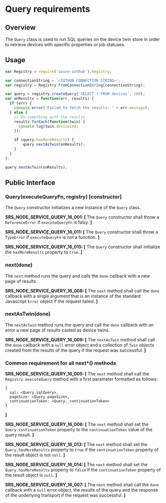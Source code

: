 # Query requirements

## Overview
The `Query` class is used to run SQL queries on the device twin store in order to retrieve devices with specific properties or job statuses.

## Usage
```js
var Registry = require('azure-iothub').Registry;

var connectionString = '<IOTHUB CONNECTION STRING>';
var registry = Registry.fromConnectionString(connectionString);

var query = registry.createQuery('SELECT * FROM devices', 100);
var onResults = function(err, results) {
  if (err) {
    console.error('Failed to fetch the results: ' + err.message);
  } else {
    // Do something with the results
    results.forEach(function(twin) {
      console.log(twin.deviceId);
    });

    if (query.hasMoreResults) {
        query.nextAsTwin(onResults);
    }
  }
};

query.nextAsTwin(onResults);
```

## Public Interface

### Query(executeQueryFn, registry) [constructor]
The `Query` constructor initializes a new instance of the `Query` class.

**SRS_NODE_SERVICE_QUERY_16_001: [** The `Query` constructor shall throw a `ReferenceError` if `executeQueryFn` is falsy. **]**

**SRS_NODE_SERVICE_QUERY_16_011: [** The `Query` constructor shall throw a `TypeError` if `executeQueryFn` is not a function. **]**

**SRS_NODE_SERVICE_QUERY_16_015: [** The `Query` constructor shall initialize the `hasMoreResults` property to `true`. **]**

### next(done)
The `next` method runs the query and calls the `done` callback with a new page of results.

**SRS_NODE_SERVICE_QUERY_16_008: [** The `next` method shall call the `done` callback with a single argument that is an instance of the standard Javascript `Error` object if the request failed. **]**

### nextAsTwin(done)
The `nextAsTwin` method runs the query and call the `done` callback with an error a new page of results casted as device twins.

**SRS_NODE_SERVICE_QUERY_16_009: [** The `nextAsTwin` method shall call the `done` callback with a `null` error object and a collection of `Twin` objects created from the results of the query if the request was successful. **]**

### Common requirement for all next*() methods
**SRS_NODE_SERVICE_QUERY_16_005: [** The `next` method shall call the `Registry.executeQuery` method with a first parameter formatted as follows:
```
{
  sql: <Query.sqlQuery>,
  pageSize: <Query.pageSize>,
  continuationToken: <Query._continuationToken>
}
```
**]**

**SRS_NODE_SERVICE_QUERY_16_006: [** The `next` method shall set the `Query.continuationToken` property to the `continuationToken` value of the query result. **]**

**SRS_NODE_SERVICE_QUERY_16_013: [** The `next` method shall set the `Query.hasMoreResults` property to `true` if the `continuationToken` property of the result object is not `null`. **]**

**SRS_NODE_SERVICE_QUERY_16_014: [** The `next` method shall set the `Query.hasMoreResults` property to `false` if the `continuationToken` property of the result object is `null`. **]**

**SRS_NODE_SERVICE_QUERY_16_007: [** The `next` method shall call the `done` callback with a `null` error object, the results of the query and the response of the underlying transport if the request was successful. **]**
